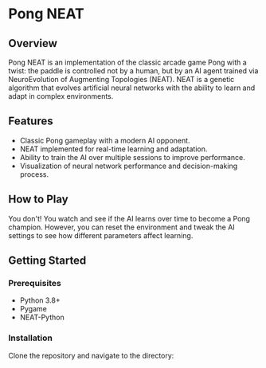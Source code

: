 # Pong NEAT

## Overview
Pong NEAT is an implementation of the classic arcade game Pong with a twist: the paddle is controlled not by a human, but by an AI agent trained via NeuroEvolution of Augmenting Topologies (NEAT). NEAT is a genetic algorithm that evolves artificial neural networks with the ability to learn and adapt in complex environments.

## Features
- Classic Pong gameplay with a modern AI opponent.
- NEAT implemented for real-time learning and adaptation.
- Ability to train the AI over multiple sessions to improve performance.
- Visualization of neural network performance and decision-making process.

## How to Play
You don't! You watch and see if the AI learns over time to become a Pong champion. However, you can reset the environment and tweak the AI settings to see how different parameters affect learning.

## Getting Started
### Prerequisites
- Python 3.8+
- Pygame
- NEAT-Python

### Installation
Clone the repository and navigate to the directory:


